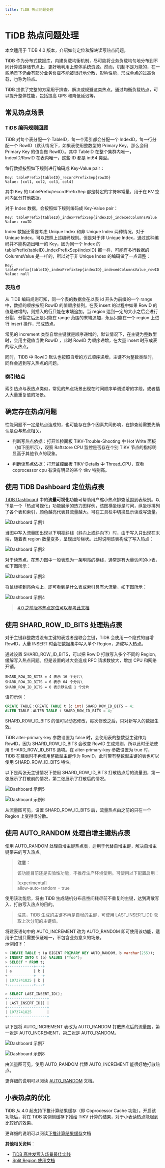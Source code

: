 ```yaml
---
title: TiDB 热点问题处理
---
```


# TiDB 热点问题处理

本文适用于 TiDB 4.0 版本，介绍如何定位和解决读写热点问题。

TiDB 作为分布式数据库，内建负载均衡机制，尽可能将业务负载均匀地分布到不同计算或存储节点上，更好地利用上整体系统资源。然而，机制不是万能的，在一些场景下仍会有部分业务负载不能被很好地分散，影响性能，形成单点的过高负载，也称为热点。

TiDB 提供了完整的方案用于排查、解决或规避这类热点。通过均衡负载热点，可以提升整体性能，包括提高 QPS 和降低延迟等。

## 常见热点场景

### TiDB 编码规则回顾

TiDB 对每个表分配一个 TableID，每一个索引都会分配一个 IndexID，每一行分配一个 RowID（默认情况下，如果表使用整数型的 Primary Key，那么会用 Primary Key 的值当做 RowID）。其中 TableID 在整个集群内唯一，IndexID/RowID 在表内唯一，这些 ID 都是 int64 类型。

每行数据按照如下规则进行编码成 Key-Value pair：

```text
Key: tablePrefix{tableID}_recordPrefixSep{rowID}
Value: [col1, col2, col3, col4]
```

其中 Key 的 tablePrefix/recordPrefixSep 都是特定的字符串常量，用于在 KV 空间内区分其他数据。

对于 Index 数据，会按照如下规则编码成 Key-Value pair：

```text
Key: tablePrefix{tableID}_indexPrefixSep{indexID}_indexedColumnsValue
Value: rowID
```

Index 数据还需要考虑 Unique Index 和非 Unique Index 两种情况，对于 Unique Index，可以按照上述编码规则。但是对于非 Unique Index，通过这种编码并不能构造出唯一的 Key，因为同一个 Index 的 tablePrefix{tableID}_indexPrefixSep{indexID} 都一样，可能有多行数据的 ColumnsValue 是一样的，所以对于非 Unique Index 的编码做了一点调整：

```text
Key: tablePrefix{tableID}_indexPrefixSep{indexID}_indexedColumnsValue_rowID
Value: null
```

### 表热点

从 TiDB 编码规则可知，同一个表的数据会在以表 id 开头为前缀的一个 range 中，数据的顺序按照 RowID 的值顺序排列。在表 insert 的过程中如果 RowID 的值是递增的，则插入的行只能在末端追加。当 region 达到一定的大小之后会进行分裂，分裂之后还是只能在 range 范围的末端追加，永远只能在一个 region 上进行 insert 操作，形成热点。

常见的 increment 类型自增主键就是顺序递增的，默认情况下，在主键为整数型时，会用主键值当做 RowID ，此时 RowID 为顺序递增，在大量 insert 时形成表的写入热点。

同时，TiDB 中 RowID 默认也按照自增的方式顺序递增，主键不为整数类型时，同样会遇到写入热点的问题。

### 索引热点

索引热点与表热点类似，常见的热点场景出现在时间顺序单调递增的字段，或者插入大量重复值的场景。

## 确定存在热点问题

性能问题不一定是热点造成的，也可能存在多个因素共同影响，在排查前需要先确认是否与热点相关。

- 判断写热点依据：打开监控面板 TiKV-Trouble-Shooting 中 Hot Write 面板（如下图所示），观察 Raftstore CPU 监控是否存在个别 TiKV 节点的指标明显高于其他节点的现象。

- 判断读热点依据：打开监控面板 TIKV-Details 中 Thread_CPU，查看 coprocessor cpu 有没有明显的某个 tikv 特别高。

## 使用 TiDB Dashboard 定位热点表

[TiDB Dashboard](/dashboard/dashboard-intro.md) 中的**流量可视化**功能可帮助用户缩小热点排查范围到表级别。以下是一个「热点可视化」功能展示的热力图样例，该图横坐标是时间，纵坐标排列了各个表和索引，颜色越亮代表其流量越大。可在工具栏中切换显示读或写流量。

![Dashboard 示例1](/media/troubleshoot-hot-spot-issues-1.png)

当图中写入流量图出现以下明亮斜线（斜向上或斜向下）时，由于写入只出现在末端，随着表 region 数量变多，呈现出阶梯状。此时说明该表构成了写入热点：

![Dashboard 示例2](/media/troubleshoot-hot-spot-issues-2.png)

对于读热点，在热力图中一般表现为一条明亮的横线，通常是有大量访问的小表，如下图所示：

![Dashboard 示例3](/media/troubleshoot-hot-spot-issues-3.png)

将鼠标移到亮色块上，即可看到是什么表或索引具有大流量，如下图所示：

![Dashboard 示例4](/media/troubleshoot-hot-spot-issues-4.png)

> [4.0 之前版本热点定位可以参考此文档](https://book.tidb.io/session4/chapter7/hotspot-resolved.html)

## 使用 SHARD_ROW_ID_BITS 处理热点表

对于主键非整数或没有主键的表或者是联合主键，TiDB 会使用一个隐式的自增 RowID，大量 INSERT 时会把数据集中写入单个 Region，造成写入热点。

通过设置 SHARD_ROW_ID_BITS，可以把 RowID 打散写入多个不同的 Region，缓解写入热点问题。但是设置的过大会造成 RPC 请求数放大，增加 CPU 和网络开销。

```
SHARD_ROW_ID_BITS = 4 表示 16 个分片\
SHARD_ROW_ID_BITS = 6 表示 64 个分片\
SHARD_ROW_ID_BITS = 0 表示默认值 1 个分片
```

语句示例：

```sql
CREATE TABLE：CREATE TABLE t (c int) SHARD_ROW_ID_BITS = 4;
ALTER TABLE：ALTER TABLE t SHARD_ROW_ID_BITS = 4;
```

SHARD_ROW_ID_BITS 的值可以动态修改，每次修改之后，只对新写入的数据生效。

TiDB alter-primary-key 参数设置为 false 时，会使用表的整数型主键作为 RowID，因为 SHARD_ROW_ID_BITS 会改变 RowID 生成规则，所以此时无法使用 SHARD_ROW_ID_BITS 选项。在 alter-primary-key 参数设置为 true 时，TiDB 在建表时不再使用整数型主键作为 RowID，此时带有整数型主键的表也可以使用 SHARD_ROW_ID_BITS 特性。

以下是两张无主键情况下使用 SHARD_ROW_ID_BITS 打散热点后的流量图，第一张展示了打散前的情况，第二张展示了打散后的情况。

![Dashboard 示例5](/media/troubleshoot-hot-spot-issues-5.png)

![Dashboard 示例6](/media/troubleshoot-hot-spot-issues-6.png)

从流量图可见，设置 SHARD_ROW_ID_BITS 后，流量热点由之前的只在一个 Region 上变得很分散。

## 使用 AUTO_RANDOM 处理自增主键热点表

使用 AUTO_RANDOM 处理自增主键热点表，适用于代替自增主键，解决自增主键带来的写入热点。

> **注意：**
>
> 该功能目前还是实验性功能，不推荐生产环境使用。可使用以下配置启用：
>
> [experimental]\
> allow-auto-random = true

使用该功能后，将由 TiDB 生成随机分布且空间耗尽前不重复的主键，达到离散写入、打散写入热点的目的。

>注意，TiDB 生成的主键不再是自增的主键，可使用 LAST_INSERT_ID() 获取上次分配的主键值。

将建表语句中的 AUTO_INCREMENT 改为 AUTO_RANDOM 即可使用该功能，适用于主键只需要保证唯一，不包含业务意义的场景。\
示例如下：

```sql
> CREATE TABLE t (a BIGINT PRIMARY KEY AUTO_RANDOM, b varchar(255));
> INSERT INTO t (b) VALUES ("foo");
> SELECT * FROM t;
+------------+---+
| a          | b |
+------------+---+
| 1073741825 | b |
+------------+---+

> SELECT LAST_INSERT_ID();
+------------------+
| LAST_INSERT_ID() |
+------------------+
| 1073741825       |
+------------------+
```

以下是将 AUTO_INCREMENT 表改为 AUTO_RANDOM 打散热点后的流量图，第一张是 AUTO_INCREMENT，第二张是 AUTO_RANDOM。

![Dashboard 示例7](/media/troubleshoot-hot-spot-issues-7.png)

![Dashboard 示例8](/media/troubleshoot-hot-spot-issues-8.png)

由流量图可见，使用 AUTO_RANDOM 代替 AUTO_INCREMENT 能很好地打散热点。

更详细的说明可以阅读 [AUTO_RANDOM](/auto-random.md) 文档。

## 小表热点的优化

TiDB 从 4.0 起支持下推计算结果缓存（即 Coprocessor Cache 功能）。开启该功能后，将在 TiDB 实例侧缓存下推给 TiKV 计算的结果，对于小表读热点能起到比较好的效果。

更详细的说明可以阅读[下推计算结果缓存](/coprocessor-cache.md#配置)文档

**其他相关资料**：

+ [TiDB 高并发写入场景最佳实践](/best-practices/high-concurrency-best-practices.md)
+ [Split Region 使用文档](/sql-statements/sql-statement-split-region.md)
